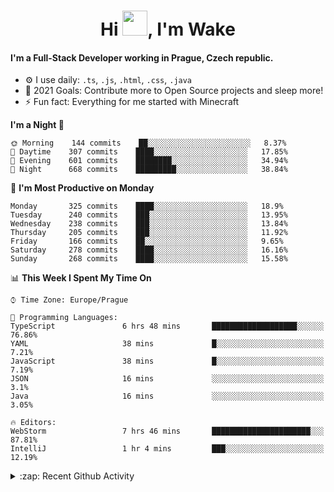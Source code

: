 <h1 align="center">Hi <img src="https://raw.githubusercontent.com/MrWakeCZ/MrWakeCZ/master/Hi.gif" width="40px" />, I'm Wake</h1>

#### I'm a Full-Stack Developer working in Prague, Czech republic.
- ⚙️ I use daily: `.ts`, `.js`, `.html`, `.css`, `.java`
- 🥅 2021 Goals: Contribute more to Open Source projects and sleep more!
- ⚡ Fun fact: Everything for me started with Minecraft

<!--START_SECTION:waka-->
**I'm a Night 🦉** 

```text
🌞 Morning    144 commits    ██░░░░░░░░░░░░░░░░░░░░░░░   8.37% 
🌆 Daytime    307 commits    ████░░░░░░░░░░░░░░░░░░░░░   17.85% 
🌃 Evening    601 commits    ████████░░░░░░░░░░░░░░░░░   34.94% 
🌙 Night      668 commits    █████████░░░░░░░░░░░░░░░░   38.84%

```
📅 **I'm Most Productive on Monday** 

```text
Monday       325 commits    ████░░░░░░░░░░░░░░░░░░░░░   18.9% 
Tuesday      240 commits    ███░░░░░░░░░░░░░░░░░░░░░░   13.95% 
Wednesday    238 commits    ███░░░░░░░░░░░░░░░░░░░░░░   13.84% 
Thursday     205 commits    ███░░░░░░░░░░░░░░░░░░░░░░   11.92% 
Friday       166 commits    ██░░░░░░░░░░░░░░░░░░░░░░░   9.65% 
Saturday     278 commits    ████░░░░░░░░░░░░░░░░░░░░░   16.16% 
Sunday       268 commits    ████░░░░░░░░░░░░░░░░░░░░░   15.58%

```


📊 **This Week I Spent My Time On** 

```text
⌚︎ Time Zone: Europe/Prague

💬 Programming Languages: 
TypeScript               6 hrs 48 mins       ███████████████████░░░░░░   76.86% 
YAML                     38 mins             █░░░░░░░░░░░░░░░░░░░░░░░░   7.21% 
JavaScript               38 mins             █░░░░░░░░░░░░░░░░░░░░░░░░   7.19% 
JSON                     16 mins             ░░░░░░░░░░░░░░░░░░░░░░░░░   3.1% 
Java                     16 mins             ░░░░░░░░░░░░░░░░░░░░░░░░░   3.05%

🔥 Editors: 
WebStorm                 7 hrs 46 mins       ██████████████████████░░░   87.81% 
IntelliJ                 1 hr 4 mins         ███░░░░░░░░░░░░░░░░░░░░░░   12.19%

```


<!--END_SECTION:waka-->

<details>
  <summary>:zap: Recent Github Activity</summary>

<!--START_SECTION:activity-->
1. 🎉 Merged PR [#11](https://github.com/craftmania-cz/craftapi/pull/11) in [craftmania-cz/craftapi](https://github.com/craftmania-cz/craftapi)
2. 🎉 Merged PR [#6](https://github.com/craftmania-cz/craftlobby/pull/6) in [craftmania-cz/craftlobby](https://github.com/craftmania-cz/craftlobby)
3. 🎉 Merged PR [#89](https://github.com/waked-cz/corgi/pull/89) in [waked-cz/corgi](https://github.com/waked-cz/corgi)
4. 🎉 Merged PR [#2](https://github.com/craftmania-cz/craftcore/pull/2) in [craftmania-cz/craftcore](https://github.com/craftmania-cz/craftcore)
5. 🎉 Merged PR [#7](https://github.com/craftmania-cz/craftlobby/pull/7) in [craftmania-cz/craftlobby](https://github.com/craftmania-cz/craftlobby)
<!--END_SECTION:activity-->

</details>
